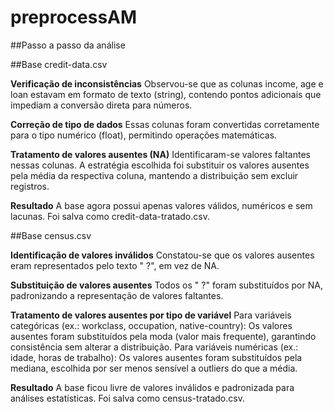 # preprocessAM

##Passo a passo da análise

##Base credit-data.csv

**Verificação de inconsistências**
Observou-se que as colunas income, age e loan estavam em formato de texto (string), contendo pontos adicionais que impediam a conversão direta para números.

**Correção de tipo de dados**
Essas colunas foram convertidas corretamente para o tipo numérico (float), permitindo operações matemáticas.

**Tratamento de valores ausentes (NA)**
Identificaram-se valores faltantes nessas colunas.
A estratégia escolhida foi substituir os valores ausentes pela média da respectiva coluna, mantendo a distribuição sem excluir registros.

**Resultado**
A base agora possui apenas valores válidos, numéricos e sem lacunas.
Foi salva como credit-data-tratado.csv.


##Base census.csv

**Identificação de valores inválidos**
Constatou-se que os valores ausentes eram representados pelo texto " ?", em vez de NA.

**Substituição de valores ausentes**
Todos os " ?" foram substituídos por NA, padronizando a representação de valores faltantes.

**Tratamento de valores ausentes por tipo de variável**
Para variáveis categóricas (ex.: workclass, occupation, native-country):
Os valores ausentes foram substituídos pela moda (valor mais frequente), garantindo consistência sem alterar a distribuição.
Para variáveis numéricas (ex.: idade, horas de trabalho):
Os valores ausentes foram substituídos pela mediana, escolhida por ser menos sensível a outliers do que a média.

**Resultado**
A base ficou livre de valores inválidos e padronizada para análises estatísticas.
Foi salva como census-tratado.csv.
